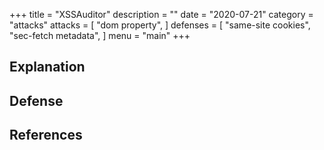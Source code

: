 +++
title = "XSSAuditor"
description = ""
date = "2020-07-21"
category = "attacks"
attacks = [
    "dom property",
]
defenses = [
    "same-site cookies",
    "sec-fetch metadata",
]
menu = "main"
+++

## Explanation



## Defense

## References

[^1]: Protected tweets exposure through the url, [link](https://hackerone.com/reports/491473)
